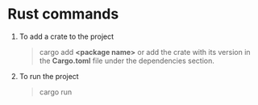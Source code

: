 # Rust commands

1. To add a crate to the project

   > cargo add **<package name\>** or add the crate with its version in the **Cargo.toml** file under the dependencies section.

2. To run the project
   > cargo run
